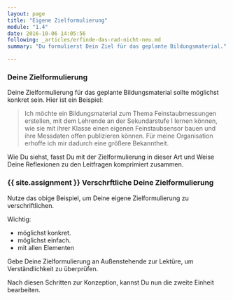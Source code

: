 ```yaml
---
layout: page
title: "Eigene Zielformulierung"
module: "1.4"
date: 2016-10-06 14:05:56
following: _articles/erfinde-das-rad-nicht-neu.md
summary: "Du formulierst Dein Ziel für das geplante Bildungsmaterial."

---
```


### Deine Zielformulierung

Deine Zielformulierung für das geplante Bildungsmaterial sollte möglichst konkret sein. Hier ist ein Beispiel:

> Ich möchte ein Bildungsmaterial zum Thema Feinstaubmessungen erstellen, mit dem Lehrende an der Sekundarstufe I lernen können, wie sie mit ihrer Klasse einen eigenen Feinstaubsensor bauen und ihre Messdaten offen publizieren können. Für meine Organisation erhoffe ich mir dadurch eine größere Bekanntheit.

Wie Du siehst, fasst Du mit der Zielformulierung in dieser Art und Weise Deine Reflexionen zu den Leitfragen komprimiert zusammen.

### {{ site.assignment }} Verschrftliche Deine Zielformulierung

Nutze das obige Beispiel, um Deine eigene Zielformulierung zu verschriftlichen.

Wichtig:
* möglichst konkret.
* möglichst einfach.
* mit allen Elementen

Gebe Deine Zielformulierung an Außenstehende zur Lektüre, um Verständlichkeit zu überprüfen.

Nach diesen Schritten zur Konzeption, kannst Du nun die zweite Einheit bearbeiten.
